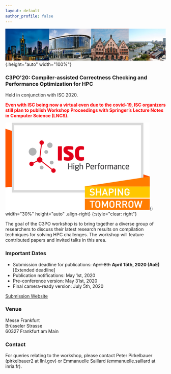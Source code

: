 ```yaml
---
layout: default
author_profile: false
---
```


<!---


--->

<!---
BANNER
--->

![Banner](/assets/banner.jpg){:height="auto" width="100%"}

### C3PO'20: Compiler-assisted Correctness Checking and Performance Optimization for HPC

Held in conjunction with ISC 2020.

<span style="color:red">**Even with ISC being now a virtual even due to the covid-19, ISC organizers still plan to publish Workshop Proceedings with Springer’s Lecture Notes in Computer Science (LNCS).**</span>

![ISC2020](/assets/ISC2020_Logo.png){: width="30%" height="auto" .align-right}
{:style="clear: right"}

The goal of the C3PO workshop is to bring together a diverse group of
researchers to discuss their latest research results on compilation techniques
for solving HPC challenges. The workshop will feature contributed papers and
invited talks in this area.

### Important Dates

- Submission deadline for publications: ~~April 8th~~ **April 15th, 2020 (AoE)** [Extended deadline]
- Publication notifications: May 1st, 2020
- Pre-conference version: May 31st, 2020
- Final camera-ready version: July 5th, 2020

[Submission Website](https://easychair.org/my/conference?conf=c3po)

### Venue

Messe Frankfurt  
Brüsseler Strasse  
60327 Frankfurt am Main  

<!---Room: TBD--->

### Contact
For queries relating to the workshop, please contact Peter Pirkelbauer (pirkelbauer2 at llnl.gov) or Emmanuelle Saillard (emmanuelle.saillard at inria.fr).

